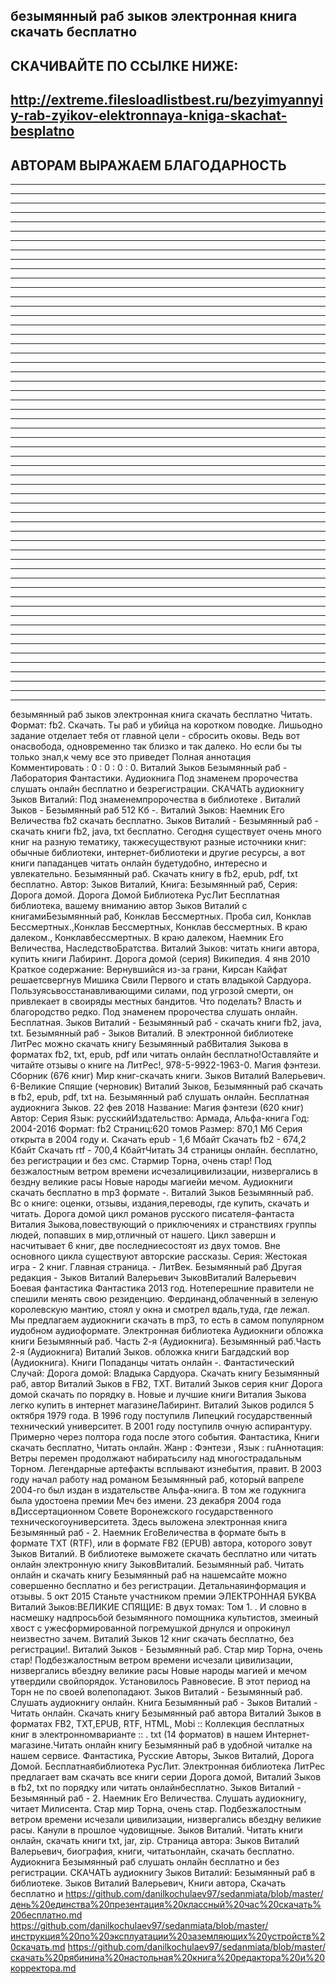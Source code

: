безымянный раб зыков электронная книга скачать бесплатно
--------------------------------------------------
СКАЧИВАЙТЕ ПО ССЫЛКЕ НИЖЕ:
--------------------------------------------------
http://extreme.filesloadlistbest.ru/bezyimyannyiy-rab-zyikov-elektronnaya-kniga-skachat-besplatno
--------------------------------------------------
АВТОРАМ ВЫРАЖАЕМ БЛАГОДАРНОСТЬ
--------------------------------------------------
--------------------------------------------------
--------------------------------------------------
--------------------------------------------------
--------------------------------------------------
--------------------------------------------------
--------------------------------------------------
--------------------------------------------------
--------------------------------------------------
--------------------------------------------------
--------------------------------------------------
--------------------------------------------------
--------------------------------------------------
--------------------------------------------------
--------------------------------------------------
--------------------------------------------------
--------------------------------------------------
--------------------------------------------------
--------------------------------------------------
--------------------------------------------------
--------------------------------------------------
--------------------------------------------------
--------------------------------------------------
--------------------------------------------------
--------------------------------------------------
--------------------------------------------------
--------------------------------------------------
--------------------------------------------------
--------------------------------------------------
--------------------------------------------------
--------------------------------------------------
--------------------------------------------------
--------------------------------------------------
--------------------------------------------------
--------------------------------------------------
--------------------------------------------------
--------------------------------------------------
--------------------------------------------------
--------------------------------------------------
--------------------------------------------------
--------------------------------------------------
--------------------------------------------------
--------------------------------------------------
--------------------------------------------------
--------------------------------------------------
--------------------------------------------------
--------------------------------------------------
--------------------------------------------------
--------------------------------------------------
--------------------------------------------------
--------------------------------------------------
--------------------------------------------------
--------------------------------------------------
--------------------------------------------------
--------------------------------------------------
--------------------------------------------------
--------------------------------------------------
безымянный раб зыков электронная книга скачать бесплатно Читать. Формат: fb2. Скачать. Ты раб и убийца на коротком поводке. Лишьодно задание отделает тебя от главной цели - сбросить оковы. Ведь вот онасвобода, одновременно так близко и так далеко. Но если бы ты только знал,к чему все это приведет Полная аннотация  Комментировать : 0 : 0 : 0 : 0. Виталий Зыков Безымянный раб - Лаборатория Фантастики. Аудиокнига Под знаменем пророчества слушать онлайн бесплатно и безрегистрации.  СКАЧАТЬ аудиокнигу Зыков Виталий: Под знаменемпророчества в библиотеке . Виталий Зыков - Безымянный раб  512 Кб -. Виталий Зыков: Наемник Его Величества fb2 скачать бесплатно. Зыков Виталий - Безымянный раб - скачать книги fb2, java, txt бесплатно. Сегодня существует очень много книг на разную тематику, такжесуществуют разные источники книг: обычные библиотеки, интернет-библиотеки и другие ресурсы, а вот книги пападанцев читать онлайн будетудобно, интересно и увлекательно. Безымянный раб. Скачать книгу в fb2, epub, pdf, txt бесплатно. Автор: Зыков Виталий, Книга: Безымянный раб, Серия: Дорога домой. Дорога Домой Библиотека РусЛит
Бесплатная библиотека, вашему вниманию автор Зыков Виталий с книгамиБезымянный раб, Конклав Бессмертных. Проба сил, Конклав Бессмертных.,Конклав Бессмертных, Конклав бессмертных. В краю далеком., Конклавбессмертных. В краю далеком, Наемник Его Величества, НаследствоБратства. Виталий Зыков: читать книги автора, купить книги  Лабиринт. Дорога домой (серия)  Википедия. 4 янв 2010  Краткое содержание: Вернувшийся из-за грани, Кирсан Кайфат решаетсвергнув Мишика Свили Первого и стать владыкой Сардуора. Пользуясьвосстанавливающими силами, под угрозой смерти, он привлекает в своиряды местных бандитов. Что поделать? Власть и благородство редко. Под знаменем пророчества слушать онлайн. Бесплатная. Зыков Виталий - Безымянный раб - скачать книги fb2, java, txt. Безымянный раб - Зыков Виталий. В электронной библиотеке ЛитРес можно скачать книгу Безымянный рабВиталия Зыкова в форматах fb2, txt, epub, pdf или читать онлайн бесплатно!Оставляйте и читайте отзывы о книге на ЛитРес!, 978-5-9922-1963-0. Магия фэнтези. Сборник (676 книг)  Мир книг-скачать книги. Зыков Виталий Валерьевич. 6-Великие Спящие (черновик)
Виталий Зыков, Безымянный раб  скачать в fb2, epub, pdf, txt на. Безымянный раб слушать онлайн. Бесплатная аудиокнига Зыков. 22 фев 2018  Название: Магия фэнтези (620 книг) Автор: Серия Язык: русскийИздательство: Армада, Альфа-книга Год: 2004-2016 Формат: fb2 Страниц:620 томов Размер: 870,1 Мб Серия открыта в 2004 году и. Cкачать epub - 1,6 Мбайт Cкачать fb2 - 674,2 Кбайт Cкачать rtf - 700,4 КбайтЧитать 34 страницы онлайн. бесплатно, без регистрации и без смс. Стармир Торна, очень стар! Под безжалостным ветром времени исчезалицивилизации, низвергались в бездну великие расы Новые народы магиейи мечом. Аудиокниги скачать бесплатно в mp3 формате -. Виталий Зыков Безымянный раб. Вс о книге: оценки, отзывы, издания,переводы, где купить, скачать и читать. Дорога домой  цикл романов русского писателя-фантаста Виталия Зыкова,повествующий о приключениях и странствиях группы людей, попавших в мир,отличный от нашего. Цикл завершн и насчитывает 6 книг, две последниесостоят из двух томов. Вне основного цикла существуют авторские рассказы. Серия: Жестокая игра - 2 книг. Главная страница. - ЛитВек. Безымянный раб Другая редакция - Зыков Виталий Валерьевич  ЗыковВиталий Валерьевич Боевая фантастика Фантастика 2013 год. Нотеперешние правители не спешили менять свою резиденцию. Фердинанд,облаченный в зеленую королевскую мантию, стоял у окна и смотрел вдаль,туда, где лежал. Мы предлагаем аудиокниги скачать в mp3, то есть в самом популярном иудобном аудиоформате.  Электронная библиотека  Аудиокниги обложка книги Безымянный раб. Часть 2-я (Аудиокнига). Безымянный раб.Часть 2-я (Аудиокнига)  Виталий Зыков. обложка книги Багдадский вор (Аудиокнига).
Книги Попаданцы читать онлайн -. Фантастический Случай: Дорога домой: Владыка Сардуора. Скачать книгу Безымянный раб, автор Виталий Зыков в FB2, TXT. Виталий Зыков  серия книг Дорога домой  скачать по порядку в. Новые и лучшие книги Виталия Зыкова легко купить в интернет магазинеЛабиринт. Виталий Зыков родился 5 октября 1979 года. В 1996 году поступилв Липецкий государственный технический университет. В 2001 году поступилв очную аспирантуру. Примерно через полтора года после этого события. Фантастика, Книги скачать бесплатно, Читать онлайн. Жанр : Фэнтези , Язык : ruАннотация: Ветры перемен продолжают набиратьсилу над многострадальным Торном. Легендарные артефакты всплывают изнебытия, правит. В 2003 году начал работу над романом Безымянный раб, который вапреле 2004-го был издан в издательстве Альфа-книга. В том же годукнига была удостоена премии Меч без имени. 23 декабря 2004 года вДиссертационном Совете Воронежского государственного техническогоуниверситета. Здесь выложена электронная книга Безымянный раб - 2. Наемник ЕгоВеличества в формате быть в формате TXT (RTF), или в формате FB2 (EPUB) автора, которого зовут Зыков Виталий. В библиотеке  выможете скачать бесплатно или читать онлайн электронную книгу ЗыковВиталий. Безымянный раб. Читать онлайн и скачать книгу Безымянный раб на нашемсайте можно совершенно бесплатно и без регистрации. Детальнаяинформация и отзывы.
5 окт 2015  Станьте участником премии ЭЛЕКТРОННАЯ БУКВА  Виталий Зыков:ВЕЛИКИЕ СПЯЩИЕ: В двух томах: Том 1. . И словно в насмешку надпросьбой безымянного помощника культистов, змеиный хвост с ужесформированной погремушкой дрнулся и опрокинул неизвестно зачем. Виталий Зыков  12 книг скачать бесплатно, без регистрации!. Виталий Зыков - Безымянный раб. Стар мир Торна, очень стар! Подбезжалостным ветром времени исчезали цивилизации, низвергались вбездну великие расы Новые народы магией и мечом утвердили свойпорядок. Установилось Равновесие. В этот период на Торн не по своей волепопадают. Зыков Виталий - Безымянный раб. Слушать аудиокнигу онлайн. Книга Безымянный раб - Зыков Виталий - Читать онлайн. Скачать книгу Безымянный раб автора Виталий Зыков в форматах FB2, TXT,EPUB, RTF, HTML, Mobi :: Коллекция бесплатных книг в электронномварианте :: .  txt (14 форматов) в нашем Интернет-магазине.Читать онлайн книгу Безымянный раб в удобной читалке на нашем сервисе. Фантастика, Русские Авторы, Зыков Виталий, Дорога Домой. Бесплатнаябиблиотека РусЛит. Электронная библиотека ЛитРес предлагает вам скачать все книги серии Дорога домой, Виталий Зыков в fb2, txt по порядку или читать онлайнбесплатно. Зыков Виталий - Безымянный раб - 2. Наемник Его Величества. Слушать аудиокнигу, читает Милисента. Стар мир Торна, очень стар. Подбезжалостным ветром времени исчезали цивилизации, низвергались вбездну великие расы. Канули в прошлое чудовищные.
Зыков Виталий. Читать книги онлайн, скачать книги txt, jar, zip. Страница автора: Зыков Виталий Валерьевич, биография, книги, читатьонлайн, скачать бесплатно. Аудиокнига Безымянный раб слушать онлайн бесплатно и без регистрации. СКАЧАТЬ аудиокнигу Зыков Виталий: Безымянный раб в библиотеке. Зыков Виталий Валерьевич, Книги автора, Скачать бесплатно и
https://github.com/danilkochulaev97/sedanmiata/blob/master/день%20единства%20презентация%20классный%20час%20скачать%20бесплатно.md
https://github.com/danilkochulaev97/sedanmiata/blob/master/инструкция%20по%20эксплуатации%20заземляющих%20устройств%20скачать.md
https://github.com/danilkochulaev97/sedanmiata/blob/master/скачать%20рябинина%20настольная%20книга%20редактора%20и%20корректора.md